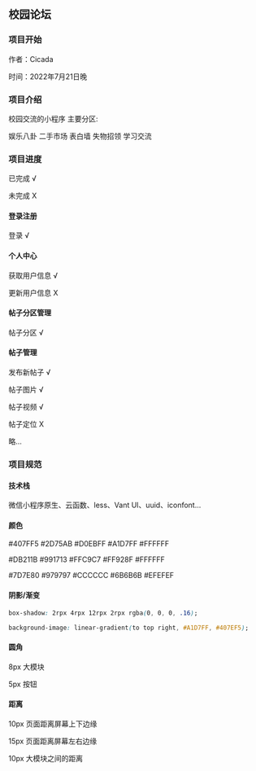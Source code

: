 ## 校园论坛

### 项目开始

作者：Cicada

时间：2022年7月21日晚


### 项目介绍

校园交流的小程序 主要分区:

娱乐八卦  二手市场  表白墙  失物招领  学习交流


### 项目进度

已完成 √

未完成 X

#### 登录注册

登录 √

#### 个人中心

获取用户信息 √

更新用户信息 X

#### 帖子分区管理

帖子分区 √

#### 帖子管理

发布新帖子 √

帖子图片 √

帖子视频 √

帖子定位 X

略...


### 项目规范

#### 技术栈

微信小程序原生、云函数、less、Vant UI、uuid、iconfont...


#### 颜色

#407FF5  #2D75AB  #D0EBFF  #A1D7FF  #FFFFFF

#DB211B  #991713  #FFC9C7  #FF928F  #FFFFFF

#7D7E80  #979797  #CCCCCC  #6B6B6B  #EFEFEF  


#### 阴影/渐变

```css
box-shadow: 2rpx 4rpx 12rpx 2rpx rgba(0, 0, 0, .16);

background-image: linear-gradient(to top right, #A1D7FF, #407EF5);
```


#### 圆角

8px 大模块

5px 按钮


#### 距离

10px 页面距离屏幕上下边缘

15px 页面距离屏幕左右边缘

10px 大模块之间的距离

